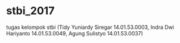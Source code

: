 # stbi_2017
tugas kelompok stbi (Tidy Yuniardy Siregar 14.01.53.0003, Indra Dwi Hariyanto 14.01.53.0049, Agung Sulistyo 14.01.53.0037)
